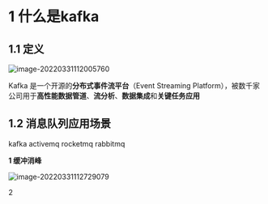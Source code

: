 # 1 什么是kafka

## 1.1 定义

![image-20220331112005760](kafka.assets/image-20220331112005760-16486968106291.png)

Kafka 是一个开源的**分布式事件流平台**（Event Streaming Platform），被数千家公司用于**高性能数据管道**、**流分析**、**数据集成**和**关键任务应用**

## 1.2 消息队列应用场景

kafka activemq rocketmq rabbitmq

**1 缓冲消峰**

![image-20220331112729079](kafka.assets/image-20220331112729079-16486972500422.png)

2 
